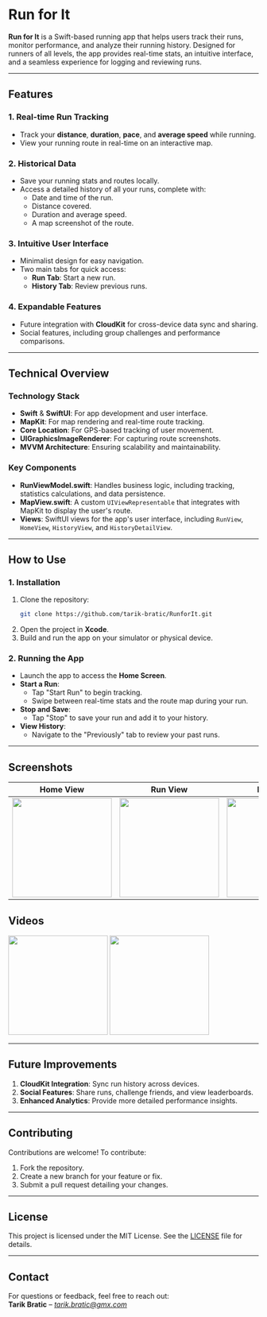 # Run for It

**Run for It** is a Swift-based running app that helps users track their runs, monitor performance, and analyze their running history. Designed for runners of all levels, the app provides real-time stats, an intuitive interface, and a seamless experience for logging and reviewing runs.

---

## **Features**

### **1. Real-time Run Tracking**
- Track your **distance**, **duration**, **pace**, and **average speed** while running.
- View your running route in real-time on an interactive map.

### **2. Historical Data**
- Save your running stats and routes locally.
- Access a detailed history of all your runs, complete with:
  - Date and time of the run.
  - Distance covered.
  - Duration and average speed.
  - A map screenshot of the route.

### **3. Intuitive User Interface**
- Minimalist design for easy navigation.
- Two main tabs for quick access:
  - **Run Tab**: Start a new run.
  - **History Tab**: Review previous runs.

### **4. Expandable Features**
- Future integration with **CloudKit** for cross-device data sync and sharing.
- Social features, including group challenges and performance comparisons.

---

## **Technical Overview**

### **Technology Stack**
- **Swift** & **SwiftUI**: For app development and user interface.
- **MapKit**: For map rendering and real-time route tracking.
- **Core Location**: For GPS-based tracking of user movement.
- **UIGraphicsImageRenderer**: For capturing route screenshots.
- **MVVM Architecture**: Ensuring scalability and maintainability.

### **Key Components**
- **RunViewModel.swift**: Handles business logic, including tracking, statistics calculations, and data persistence.
- **MapView.swift**: A custom `UIViewRepresentable` that integrates with MapKit to display the user's route.
- **Views**: SwiftUI views for the app's user interface, including `RunView`, `HomeView`, `HistoryView`, and `HistoryDetailView`.

---

## **How to Use**

### **1. Installation**
1. Clone the repository:  
   ```bash
   git clone https://github.com/tarik-bratic/RunforIt.git
   ```
2. Open the project in **Xcode**.
3. Build and run the app on your simulator or physical device.

### **2. Running the App**
- Launch the app to access the **Home Screen**.
- **Start a Run**:  
  - Tap "Start Run" to begin tracking.
  - Swipe between real-time stats and the route map during your run.
- **Stop and Save**:  
  - Tap "Stop" to save your run and add it to your history.
- **View History**:  
  - Navigate to the "Previously" tab to review your past runs.

---

## **Screenshots**

| **Home View** | **Run View** | **Map View** |
|--------------|------------------|-----------------------|
| <img src="https://github.com/user-attachments/assets/590fa265-77fb-4fbe-94ad-1d840b1de1f2" width="200" /> | <img src="https://github.com/user-attachments/assets/43d57a3a-dea4-4972-96ea-d96cd0b6608e" width="200" /> | <img src="https://github.com/user-attachments/assets/f2a57200-c5a4-404c-a78a-109748b4f5de" width="200" /> |

## **Videos**
<img src="https://github.com/user-attachments/assets/5641093e-aa10-4db7-802b-822e9e066947" width="200"/>
<img src="https://github.com/user-attachments/assets/a03e31b3-70f7-456b-b998-136db517522e" width="200"/>

---

## **Future Improvements**
1. **CloudKit Integration**: Sync run history across devices.
2. **Social Features**: Share runs, challenge friends, and view leaderboards.
3. **Enhanced Analytics**: Provide more detailed performance insights.

---

## **Contributing**
Contributions are welcome! To contribute:  
1. Fork the repository.  
2. Create a new branch for your feature or fix.  
3. Submit a pull request detailing your changes.

---

## **License**
This project is licensed under the MIT License. See the [LICENSE](LICENSE) file for details.

---

## **Contact**
For questions or feedback, feel free to reach out:  
**Tarik Bratic** – *tarik.bratic@gmx.com*
